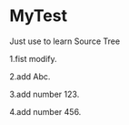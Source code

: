 # MyTest
Just use to learn Source Tree

1.fist modify.

2.add Abc.

3.add number 123.

4.add number 456.

